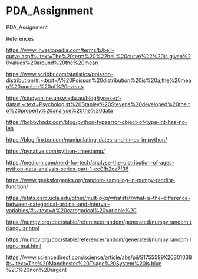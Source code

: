 # PDA_Assignment
PDA_Assignment




References

https://www.investopedia.com/terms/b/bell-curve.asp#:~:text=The%20term%20%22bell%20curve%22%20is,given%20values%20around%20the%20mean

https://www.scribbr.com/statistics/poisson-distribution/#:~:text=A%20Poisson%20distribution%20is%20a,the%20mean%20number%20of%20events

https://studyonline.unsw.edu.au/blog/types-of-data#:~:text=Psychologist%20Stanley%20Stevens%20developed%20the,to%20properly%20analyse%20the%20data

https://bobbyhadz.com/blog/python-typeerror-object-of-type-int-has-no-len

https://blog.finxter.com/manipulating-dates-and-times-in-python/

https://pynative.com/python-timestamp/

https://medium.com/nerd-for-tech/analyse-the-distribution-of-ages-python-data-analysis-series-part-1-cc0fb2ca7f36

https://www.geeksforgeeks.org/random-sampling-in-numpy-randint-function/

https://stats.oarc.ucla.edu/other/mult-pkg/whatstat/what-is-the-difference-between-categorical-ordinal-and-interval-variables/#:~:text=A%20categorical%20variable%20

https://numpy.org/doc/stable/reference/random/generated/numpy.random.triangular.html

https://numpy.org/doc/stable/reference/random/generated/numpy.random.lognormal.html

https://www.sciencedirect.com/science/article/abs/pii/S1755599X20301038#:~:text=The%20Manchester%20Triage%20System%20is,blue %2C%20non%2Durgent

